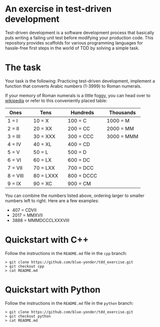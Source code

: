# An exercise in test-driven development

Test-driven development is a software development process that
basically puts writing a failing unit test before modifying your
production code. This repository provides scaffolds for various
programming languages for hassle-free first steps in the world
of TDD by solving a simple task.

# The task

Your task is the following: Practicing test-driven development,
implement a function that converts Arabic numbers (1-3999) to
Roman numerals.

If your memory of Roman numerals is a little foggy, you can head over
to [wikipedia](https://en.wikipedia.org/wiki/Roman_numerals)
or refer to this conveniently placed table:

| Ones     |   | Tens      |   | Hundreds   |   | Thousands  |
|----------|---|-----------|---|------------|---|------------|
| 1 = I    |   | 10 = X    |   | 100 = C    |   | 1000 = M   |
| 2 = II   |   | 20 = XX   |   | 200 = CC   |   | 2000 = MM  |
| 3 = III  |   | 30 = XXX  |   | 300 = CCC  |   | 3000 = MMM |
| 4 = IV   |   | 40 = XL   |   | 400 = CD   |   |            |
| 5 = V    |   | 50 = L    |   | 500 = D    |   |            |
| 6 = VI   |   | 60 = LX   |   | 600 = DC   |   |            |
| 7 = VII  |   | 70 = LXX  |   | 700 = DCC  |   |            |
| 8 = VIII |   | 80 = LXXX |   | 800 = DCCC |   |            |
| 9 = IX   |   | 90 = XC   |   | 900 = CM   |   |            |

You can combine the numbers listed above, ordering larger to smaller
numbers left to right. Here are a few examples:

*   407 = CDVII
*   2017 = MMXVII
*   3888 = MMMDCCCLXXXVIII


# Quickstart with C++

Follow the instructions in the `README.md` file in the `cpp` branch:

```
> git clone https://github.com/blue-yonder/tdd_exercise.git
> git checkout cpp
> cat README.md
```


# Quickstart with Python

Follow the instructions in the `README.md` file in the `python` branch:

```
> git clone https://github.com/blue-yonder/tdd_exercise.git
> git checkout python
> cat README.md
```
